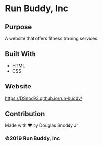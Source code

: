 # Run Buddy, Inc

## Purpose
A website that offers fitness training services. 

## Built With
* HTML
* CSS

## Website
https://DSnod93.github.io/run-buddy/

## Contribution
Made with ❤️ by Douglas Snoddy Jr

### ©️2019 Run Buddy, Inc 
